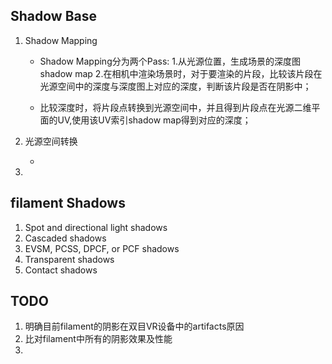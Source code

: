 ## Shadow Base

1. Shadow Mapping

   - Shadow Mapping分为两个Pass: 1.从光源位置，生成场景的深度图shadow map  2.在相机中渲染场景时，对于要渲染的片段，比较该片段在光源空间中的深度与深度图上对应的深度，判断该片段是否在阴影中；

   - 比较深度时，将片段点转换到光源空间中，并且得到片段点在光源二维平面的UV,使用该UV索引shadow map得到对应的深度；

2. 光源空间转换

   - 

3. 


## filament Shadows

1. Spot and directional light shadows
2. Cascaded shadows
3. EVSM, PCSS, DPCF, or PCF shadows
4. Transparent shadows
5. Contact shadows

## TODO 

1. 明确目前filament的阴影在双目VR设备中的artifacts原因
2. 比对filament中所有的阴影效果及性能
3. 





